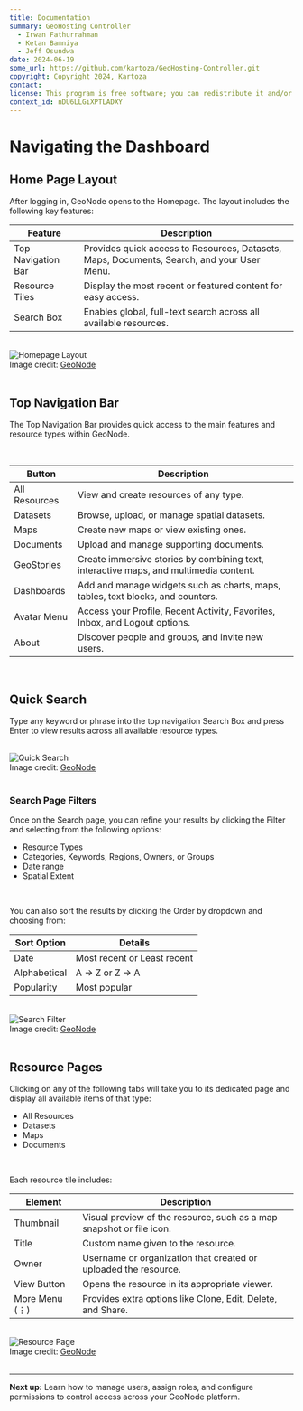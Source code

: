 ```yaml
---
title: Documentation
summary: GeoHosting Controller
  - Irwan Fathurrahman
  - Ketan Bamniya
  - Jeff Osundwa
date: 2024-06-19
some_url: https://github.com/kartoza/GeoHosting-Controller.git
copyright: Copyright 2024, Kartoza
contact:
license: This program is free software; you can redistribute it and/or modify it under the terms of the GNU Affero General Public License as published by the Free Software Foundation; either version 3 of the License, or (at your option) any later version.
context_id: nDU6LLGiXPTLADXY
---
```


# Navigating the Dashboard

## Home Page Layout

After logging in, GeoNode opens to the <span class="ui-page-label">Homepage</span>. The layout includes the following key features:

<table class="my-table-style">
  <thead>
    <tr>
      <th>Feature</th>
      <th>Description</th>
    </tr>
  </thead>
  <tbody>
    <tr>
      <td>Top Navigation Bar</td>
      <td>Provides quick access to Resources, Datasets, Maps, Documents, Search, and your User Menu.</td>
    </tr>
    <tr>
      <td>Resource Tiles</td>
      <td>Display the most recent or featured content for easy access.</td>
    </tr>
    <tr>
      <td>Search Box</td>
      <td>Enables global, full-text search across all available resources.</td>
    </tr>
  </tbody>
</table>

<br>

<div class="image-with-caption">
  <img src="../../img/geonode-img-11-5.png" alt="Homepage Layout">
  <div class="caption">
    Image credit: <a href="https://geonode.org/" target="_blank">GeoNode</a>
  </div>
</div>

<br>

## Top Navigation Bar

The <span class="ui-page-label">Top Navigation Bar</span> provides quick access to the main features and resource types within GeoNode.

<br>

<table class="my-table-style">
  <thead>
    <tr>
      <th>Button</th>
      <th>Description</th>
    </tr>
  </thead>
  <tbody>
    <tr>
      <td>All Resources</td>
      <td>View and create resources of any type.</td>
    </tr>
    <tr>
      <td>Datasets</td>
      <td>Browse, upload, or manage spatial datasets.</td>
    </tr>
    <tr>
      <td>Maps</td>
      <td>Create new maps or view existing ones.</td>
    </tr>
    <tr>
      <td>Documents</td>
      <td>Upload and manage supporting documents.</td>
    </tr>
    <tr>
      <td>GeoStories</td>
      <td>Create immersive stories by combining text, interactive maps, and multimedia content.</td>
    </tr>
    <tr>
      <td>Dashboards</td>
      <td>Add and manage widgets such as charts, maps, tables, text blocks, and counters.</td>
    </tr>
    <tr>
      <td>Avatar Menu</td>
      <td>Access your Profile, Recent Activity, Favorites, Inbox, and Logout options.</td>
    </tr>
    <tr>
      <td>About</td>
      <td>Discover people and groups, and invite new users.</td>
    </tr>
  </tbody>
</table>

<br>

## Quick Search

Type any keyword or phrase into the top navigation <span class="ui-page-label">Search Box</span> and press <span class="ui-generic-label">Enter</span> to view results across all available resource types.

<br>

<div class="image-with-caption">
  <img src="../../img/geonode-img-11-6.png" alt="Quick Search">
  <div class="caption">
    Image credit: <a href="https://geonode.org/" target="_blank">GeoNode</a>
  </div>
</div>

<br>

### Search Page Filters

Once on the <span class="ui-page-label">Search</span> page, you can refine your results by clicking the <span class="ui-generic-label">Filter</span> and selecting from the following options:

- Resource Types
- Categories, Keywords, Regions, Owners, or Groups
- Date range
- Spatial Extent

<br>

You can also sort the results by clicking the <span class="ui-generic-label">Order by</span> dropdown and choosing from:

<table class="my-table-style">
  <thead>
    <tr>
      <th>Sort Option</th>
      <th>Details</th>
    </tr>
  </thead>
  <tbody>
    <tr>
      <td>Date</td>
      <td>Most recent or Least recent</td>
    </tr>
    <tr>
      <td>Alphabetical</td>
      <td>A → Z or Z → A</td>
    </tr>
    <tr>
      <td>Popularity</td>
      <td>Most popular</td>
    </tr>
  </tbody>
</table>

<br>

<div class="image-with-caption">
  <img src="../../img/geonode-img-11-7.png" alt="Search Filter">
  <div class="caption">
    Image credit: <a href="https://geonode.org/" target="_blank">GeoNode</a>
  </div>
</div>

<br>

## Resource Pages

Clicking on any of the following tabs will take you to its dedicated page and display all available items of that type:

- <span class="ui-page-label">All Resources</span>
- <span class="ui-page-label">Datasets</span>
- <span class="ui-page-label">Maps</span>
- <span class="ui-page-label">Documents</span>

<br>

Each resource tile includes:

<table class="my-table-style">
  <thead>
    <tr>
      <th>Element</th>
      <th>Description</th>
    </tr>
  </thead>
  <tbody>
    <tr>
      <td>Thumbnail</td>
      <td>Visual preview of the resource, such as a map snapshot or file icon.</td>
    </tr>
    <tr>
      <td>Title</td>
      <td>Custom name given to the resource.</td>
    </tr>
    <tr>
      <td>Owner</td>
      <td>Username or organization that created or uploaded the resource.</td>
    </tr>
    <tr>
      <td>View Button</td>
      <td>Opens the resource in its appropriate viewer.</td>
    </tr>
    <tr>
      <td>More Menu (⋮)</td>
      <td>Provides extra options like Clone, Edit, Delete, and Share.</td>
    </tr>
  </tbody>
</table>

<br>

<div class="image-with-caption">
  <img src="../../img/geonode-img-11-8.png" alt="Resource Page">
  <div class="caption">
    Image credit: <a href="https://geonode.org/" target="_blank">GeoNode</a>
  </div>
</div>

<br>

---

**Next up:** Learn how to manage users, assign roles, and configure permissions to control access across your GeoNode platform.

<br>
